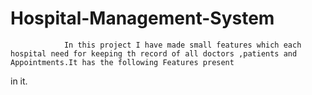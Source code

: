 # Hospital-Management-System
                In this project I have made small features which each hospital need for keeping th record of all doctors ,patients and Appointments.It has the following Features present
in it.

                


